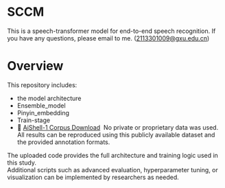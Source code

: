 # SCCM
This is a speech-transformer model for end-to-end speech recognition. If you have any questions, please email to me. (2113301009@gxu.edu.cn)
# Overview
This repository includes:
- the model architecture
- Ensemble_model
- Pinyin_embedding
- Train-stage
﻿
- 🔗 [AiShell-1 Corpus Download](https://www.aishelltech.com/kysjcp)
﻿
No private or proprietary data was used. All results can be reproduced using this publicly available dataset and the provided annotation formats.
    
The uploaded code provides the full architecture and training logic used in this study.  
Additional scripts such as advanced evaluation, hyperparameter tuning, or visualization can be implemented by researchers as needed.

